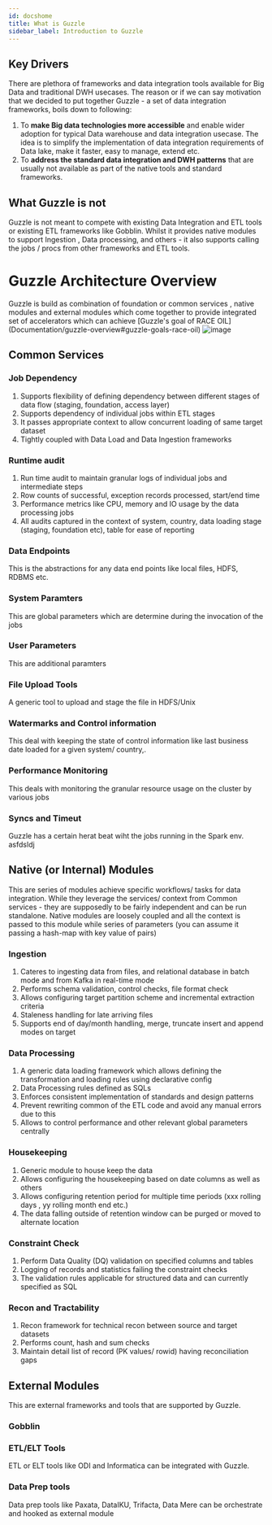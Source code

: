 ```yaml
---
id: docshome
title: What is Guzzle
sidebar_label: Introduction to Guzzle
---
```



## Key Drivers 
There are plethora of frameworks and data integration tools available for Big Data and traditional DWH usecases. The reason or if we can say motivation that we decided to put together Guzzle - a set of data integration frameworks, boils down to following:
1. To **make Big data technologies more accessible** and enable wider adoption for typical Data warehouse and data integration usecase. The idea is to simplify the implementation of data integration requirements of Data lake, make it faster, easy to manage, extend etc.
2. To **address the standard data integration and DWH patterns** that are usually not available as part of the native tools and standard frameworks. 

## What Guzzle is not
Guzzle is not meant to compete with existing Data Integration and ETL tools or existing ETL frameworks like Gobblin. Whilst it provides native modules to support Ingestion , Data processing, and others - it also supports calling the jobs / procs from other frameworks and ETL tools.


# Guzzle Architecture Overview
Guzzle is build as combination of foundation or common services , native modules and external modules which come together to provide integrated set of accelerators which can achieve [Guzzle's goal of RACE OIL] (Documentation/guzzle-overview#guzzle-goals-race-oil)
![image](/guzzle-docs/img/docs/guzzle_architecture.png)

## Common Services

### Job Dependency
1. Supports flexibility of defining dependency between different stages of data flow (staging, foundation, access layer)
1. Supports dependency of individual jobs within ETL stages
1. It passes appropriate context to allow concurrent loading of same target dataset
1. Tightly coupled with Data Load and Data Ingestion frameworks

### Runtime audit
1. Run time audit to maintain granular logs of individual jobs  and intermediate steps 
1. Row counts of successful, exception records processed, start/end time
1. Performance metrics like CPU, memory and IO usage by the data processing jobs
1. All audits captured in the context of system, country, data loading stage (staging, foundation etc), table for ease of reporting

### Data Endpoints
This is the abstractions for any data end points like local files, HDFS, RDBMS etc.


### System Paramters
This are global parameters which are determine during the invocation of the jobs

### User Parameters
This are additional paramters

### File Upload Tools
A generic tool to upload and stage the file in HDFS/Unix

### Watermarks and Control information
This deal with keeping the state of control information like last business date loaded for a given system/ country,. 

### Performance Monitoring
This deals with monitoring the granular resource usage on the cluster by various jobs

### Syncs and Timeut
Guzzle has a certain herat beat wiht the jobs running in the Spark env. asfdsldj


## Native (or Internal) Modules
This are series of modules achieve specific workflows/ tasks for data integration. While they leverage the services/ context from Common services - they are supposedly to be fairly independent and can be run standalone. Native modules are loosely coupled and all the context is passed to this module while series of parameters (you can assume it passing a hash-map with key value of pairs)

### Ingestion
1. Cateres to ingesting data from files, and relational database in batch mode and from Kafka in real-time mode
1. Performs schema validation, control checks, file format check
1. Allows configuring target partition scheme and incremental extraction criteria
1. Staleness handling for late arriving files
1. Supports end of day/month handling, merge, truncate insert and append modes on target

### Data Processing
1. A generic data loading framework which allows defining the transformation and loading rules using declarative config
1. Data Processing rules defined as SQLs
1. Enforces consistent implementation of standards and design patterns
1. Prevent rewriting common of the ETL code and avoid any manual errors due to this
1. Allows to control performance and other relevant global parameters centrally

### Housekeeping
1. Generic module to house keep the data 
1. Allows configuring the housekeeping based on date columns as well as others
1. Allows configuring retention period for multiple time periods (xxx rolling days , yy rolling month end etc.)
1. The data falling outside of retention window can be purged or moved to alternate location


### Constraint Check
1. Perform Data Quality (DQ) validation on specified columns and tables 
1. Logging of records and statistics failing the constraint checks
1. The validation rules applicable for structured data and can currently specified as SQL

### Recon and Tractability
1. Recon framework for technical recon between source and target datasets
1. Performs count, hash and sum checks
1. Maintain detail list of record (PK values/ rowid) having reconciliation gaps


## External Modules
This are external frameworks and tools that are supported by Guzzle.  

### Gobblin

### ETL/ELT Tools
ETL or ELT tools like ODI and Informatica can be integrated with Guzzle.

### Data Prep tools
Data prep tools like Paxata, DataIKU, Trifacta, Data Mere can be orchestrate and hooked as external module